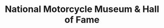 ---
layout: repo
title: "National Motorcycle Museum & Hall of Fame"
id: 11947
permalink: repos/11947/
---